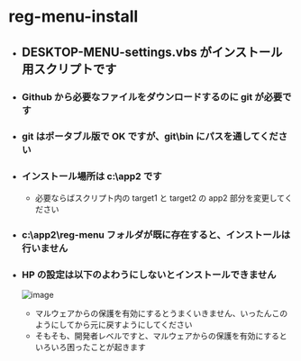 # reg-menu-install 

- ## DESKTOP-MENU-settings.vbs がインストール用スクリプトです

- ### Github から必要なファイルをダウンロードするのに git が必要です
- ### git はポータブル版で OK ですが、git\bin にパスを通してください
- ### インストール場所は c:\app2 です
  - 必要ならばスクリプト内の target1 と target2 の app2 部分を変更してください
- ### c:\app2\reg-menu フォルダが既に存在すると、インストールは行いません

- ### HP の設定は以下のよわうにしないとインストールできません
  ![image](https://github.com/winofsql/reg-menu-install/assets/1501327/c395f5c7-bebf-48ed-a9f9-1af81f2c8006)

  - マルウェアからの保護を有効にするとうまくいきません、いったんこのようにしてから元に戻すようにしてください
  - そもそも、開発者レベルですと、マルウェアからの保護を有効にするといろいろ困ったことが起きます
